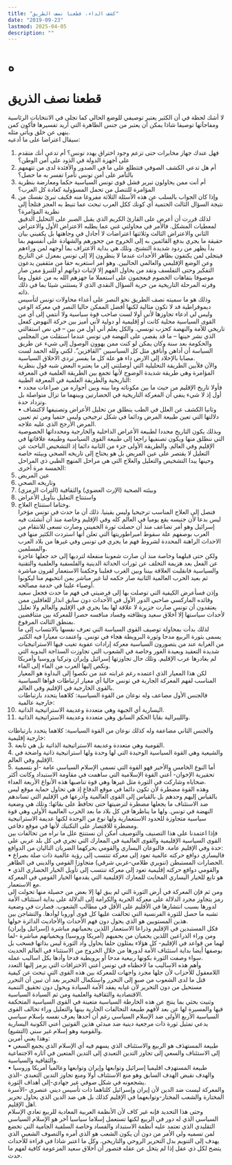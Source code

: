 ```yaml
---
title: "كشف الداء، قطعنا نصف الطريق"
date: "2019-09-23"
lastmod: 2025-04-05
description: ""
---
```

# **ه**

# **قطعنا نصف الذريق**

لا أشك لحظة في أن الكثير يعتبر توصيفي للوضع الحالي كما تجلى في الانتخابات الرئاسية ومفاجآتها توصيفا شاذا يمكن أن يعتبر من جنس الظاهرة التي أريد تفسيرها فأكون كمن ينهى عن خلق ويأتي مثله.  
سيقال اعتراضا على ما أدعيه:  
1. فهل عندك جهاز مخابرات حتى تزعم وجود اختراق يهدد تونس؟ أم تدعي أنك متقدم على أجهزة الدولة في الذود على أمن الوطن؟  
2. أم هل تدعي الكشف الصوفي فتتطلع على ما في الصدور والأفئدة لدى من تتهمهم بالتآمر على أمن تونس تآمرا تفسر به ما حصل؟  
3. أم أنت ممن يحاولون تبرير فشل قوى تونس السياسية حكما ومعارضة بنظرية المؤامرة للتنصل من تحمل المسؤولية كعادة كل العرب؟  
4. وإذا كان الجواب بالسلب عن هذه الأسئلة الثلاثة مفروغا منه فكيف تبرئ نفسك من نتيجة السؤال الثالث الحتمية أي كونك ككل العرب تبحث عما تنيط به العجز فتلجأ إلى نظرية المؤامرة؟  
لذلك قررت أن أعرض على القارئ الكريم الذي يقبل الصبر على التحليل الدقيق لمعطيات المشكل. فالأمر في محاولتي غني عما يطلبه الاعتراض الأول والاعتراض الثاني والاعتراض الثالث وثلاثتها اعتراضات لا أجادل في وجاهتها بل يكفيني بيان حقيقة ما يجري بدفع القائمين به إلى الخروج من جحورهم والشهادة على أنفسهم بما بدأ يظهر من ردود شديدة التشنج. وتلك هي بداية الاعتراف بما أوجهه لمن وراءهم فيتجلى لمن يكتفون بظاهر الأحداث عندما لا ينظرون إلا إلى تونس بمعزل عن التاريخ وعن الوضع الإقليمي والعالمي الحاليين. وهو أمر استغربه حقا من مثقفين يدعون التفكير وحتى التفلسف ونقد من يحاول الفهم إلا لإثبات ذواتهم أو للتبرؤ ممن صار موصوفا بتفاهات الخصوم فيعجمون على استعملا ما جهزهم الله به من عقول وما وفرته المرحلة التاريخية من حرية السؤال النقدي الذي لا يستثني شيئا بما في ذلك ذاته.  
وذلك هو ما سميته نصف الطريق نحو النصر على أعداء محاولات تونس لتأسيس ديموقراطية قد لا تكون مثالية لكنها أفضل الممكن حاليا النصر في معركة الوعي وليس لي ادعاء تجاوزها لأني أولا لست صاحب قوة سياسية ولا أنتمي إلى أي من القوى السياسية محلية كانت أو إقليمية أو دولية لأني أميز بين حركة النهوض كفعل تاريخي للأمة والنهضة كحزب تونسي. والكل يعلم أني أول من بين – في نص استقالتي الذي نشر حينها – ما قد يقضي على النهضة في تونس عندما استقلت من المجلس والحكومة بعد سنة وكان يمكن لو كنت ممن يهوون الوصول إلى شيء عن طريق السياسة أن أداهن وأنافق مثل كل السياسيين “القافزين”. لكني ولله الحمد لست مصابا بالإخلاد إلى الارض داء هو علة كل ما يفسر تردي الاخلاق السياسية.  
والآن فلأبين الطريقة التحليلية التي أوصلتني إلى ما يعتبره البعض شبه قول بنظرية المؤامرة وهي طريقة شديدة الوضوح لأنها تجمع بين الطريقة العلمية في المعرفة التاريخية والطريقة العلمية في المعرفة الطبية:  
• فأولا تاريخ الإقليم من حيث ما بين مكوناته وما بينه وبين أجواره من صراعات محدد أول إذ لا شيء ينفي أن المعركة التاريخية في الحضارتين وبينهما ما تزال متواصلة بل وتزداد حدة.  
• وثانيا الكشف عن العلل في الطب ينطلق من تحليل الأعراض وتصنيفها لاكتشاف دلالتها التي تعين طبيعة المرض ودائما في شكل ترجيحي وليس حتميا ومن ثم تعيين المرض الأرجح الذي عليه علاجه.  
وبذلك يكون التاريخ محددا لطبيعة الأعراض الداخلية والخارجية ومحدداتها الخصوصية التي ننطلق منها ويكون تصنفيها راجعا إلى طبيعة القوى السياسية وطبيعة علاقاتها في الإقليم وفي العالم. والطريقة الأولى جزء من الثانية دائما إذ التشخيص الباحث عن التعليل لا يقتصر على عين المريض بل هو يحتاج إلى تاريخه الصحي وبيئته خاصة وحينها يبدا التشخيص والتعليل والعلاج التي هي مراحل المنهج الطبي ذي المراحل الخمسة مرة أخرى:  
1. عين المريض  
2. وتاريخه الصحي  
3. وبيئته الصحية (الإرث العضوي) والثقافية (التراث الرمزي)  
4. واستنتاج التعليل بتأويل الأعراض  
5. وختاما استنتاج العلاج.  
فنصل إلى العلاج المناسب ترجيحيا وليس يقينيا. ذلك أن ما حدث في تونس مؤخرا ليس بدعا لأن جنيسه يقع يوميا في العالم كله وفي الإقليم وخاصة منذ أن أنشئت فيه إسرائيل وهو أمر تضاعف منذ أن حصلت ثورة الخميني وصارت تسعى للانتقام من العرب بوصفهم علة سقوط امبراطوريتها التي تعلن أنها استردت الكثير منها في الاحداث الراهنة المحددة لشروط فهم ما يجري في تونس وفي غيرها من بلاد العرب والمسلمين.  
ولكن حتى قبلهما وخاصة منذ أن صارت شعوبنا منفعلة لترديها إلى حد جعلها عاجزة عن الفعل بعد هزيمة التخلف عن ثورات الحداثة الدينية والفلسفية والعلمية والتقنية والسياسية فانقلبت العلاقة بيننا وبين الغرب فغلبنا وحكمنا الاستعمار لقرون مباشرة ثم بعيد الحرب العالمية الثانية صار حكمه لنا غير مباشر بمن انتخبهم منا ليكونوا أوصياء علينا في خدمة مصالحه.  
وإذن فسأعرض الكيفية التي توصلت بها إلى فرضيتي في فهم ما حدث فجعل سعيد وقائده الماركسي صاحبي الدور الأول في الأحداث دون سابق انذار للغافلين ممن يعتقدون أن تونس صارت جزيرة لا علاقة لها بما يجري في الإقليم والعالم ولا تعليل لأحداث سياستها إلا أخلاق سعيد ونظافته وفساد منافسه حصرا للمعركة بين متناقضين بمنطق الثالث المرفوع.  
لذلك بدأت بمحاولة توصيف القوى السياسة التي تعرف نفسها بالانتساب إلى ما يسمى بثورة الربيع مدحا وثورة البرويطة هجاء في تونس. واعتمدت معيارا فيه الكثير من الغرابة عند من يتصورون السياسية معركة إرادات عفوية تغيب فيها الاستراتيجيات شديدة التعقيد وبعيدة الغور وخاصة في الشعوب التي تجاوزت السذاجة البدوية التي لم يغادرها عرب الإقليم. وتلك حال تجاوزتها إسرائيل وإيران وتركيا وروسيا وأمريكا ونكص إليها العرب من الماء إلى الماء.  
لكن هذا المعيار الذي اعتمده رغم غرابته عند من نكصوا إلى البداوة هو المعيار المناسب لفهم المعركة الجارية في تونس حاليا أي معيار ارتباطات قواها السياسية بالقوى الخارجية في الإقليم وفي العالم.  
فالجنس الأول مضاعف وله نوعان من القوة السياسية: كلاهما يتحدد بارتباطات خارجية عالمية:  
1. اليسارية أي الجبهة وهي متعددة وعديمة الاستراتيجية الذاتية.  
2. والليبرالية بقايا الحكم السابق وهي متعددة وعديمة الاستراتيجية الذاتية.

والجنس الثاني مضاعفة وله كذلك نوعان من القوة السياسية: كلاهما يتحدد بارتباطات خارجية إقليمية:  
3. القومية وهي متعددة وعديمة الاستراتيجية الذاتية بل هي تابعة.  
4. والشيعية وهي القوة السياسية الوحيدة التي لها وحدة ولها استراتيجية ذاتية واضحة في الإقليم وفي العالم.  
5. أما النوع الخامس والأخير فهو القوة التي تسمى الإسلام السياسي عامة -أو بتسمية تحقيرية الإخوان- أعني القوة الإسلامية التي ساهمت في مقاومة الاستبداد وكانت أكثر ضحاياه وشاركت في الثورة مثل غيرها وهي قوة تناصبها هذه الأنواع الأربعة العداء.  
وهذه القوة مضطرة لأن تكون دائما في موقع الدفاع إذ هي تحاول حماية موقع ليس بالقياس إليهم وحدهم بل بالقياس إلى القوى العالمية وأذرعها في الإقليم التي تساندهم ضد الاستئناف ما يجعلها مضطرة لترضيتها حتى تحافظ على بقائها: وتلك هي وضعية النهضة في تونس. ولها ما يناظرها في كل بلاد ما بعد الحرب العالمية الأولى وهي قوة سياسية متجاوزة للحدود الاستعمارية ولها نوع من الوحدة لكنها عديمة الاستراتيجية ومضطرة للاقتصار على التكتيك لأنها في موقع دفاعي.  
فإذا اعتمدنا على هذا التصنيف والتوصيف أمكن أن نستنتج علل ما نراه من تحالفات بين القوى السياسية الإقليمية والقوى العالمية في المعارك التي تجري في كل بلد عربي على حدة وفي الإقليم عامة. فالنوعان اليساري والقومي يحركهما الضربان التاليان من الدوافع:  
• فاليساري دوافع حركته عالمية تعود إلى معركة تنتسب إلى رؤية عالمية ذات صلة بصراع الحضارات المستبطن (تنويري ظلامي-غربي شرقي) متجاوزا القومي والديني في الظاهر.  
• والقومي دوافع حركته إقليمية تعود إلى معركة تنتسب إلى تأويل الخيار الحضاري الذي هو تابع للخيار اليساري المحايث للمعارك الإقليمية التي يقدمها الخيار القومي في المعركة مع الاستعمار.  
ومن ثم فإن المعركة في أرض الثورة التي لم يبق لها إلا بعض من حصيلة منها تحولت إلى رمز يتجاوز مجرد الدلالة على معركة الحرية والكرامة إلى الدلالة على بداية استئناف الأمة لدورها بسبب انتشارها في الأقليم على الأقل في مطالب الشعوب. فصارت في وضعية تشبه ما حصل للثورة الفرنسية التي تحالفت عليها كل قوى أوروبا لوأدها. والتشاجن بين هذين المستويين هو الذي يحول دون فهم الأحداث والأحاديث الدائرة حولها.  
فكل المستبدين في الإقليم وذراعا الاستعمار اللذين يحميانهم مباشرة (إسرائيل وإيران) ومن وراء الذراعين اللذين يحميان من يحميهم (أمريكا وروسيا) ويحميانهم مباشرة -لما لهما من قواعد في الإقليم- كل هؤلاء يمثلون حلفا يحاول وأد الثورة ليس بذاتها فسحب بل بوصفها أيضا بداية استئناف الأمة لدورها من خلال الخروج من الاستثناء في العالم الحديث سواء وصفت الثورة بكونها ربيعية مدحا أو برويطية قدحا وأدها بكل اساليب عمله.  
وأهم هذه الاساليب ما لاحظناه في تونس أعني الاختراقات التي يرمز إليها التعدد اللامعقول للأحزاب لأن جلها مجرد واجهات للمعركة بين هذه القوى التي تبحث عن كيفية قتل ما لدى الشعوب من صبو إلى التحرر واستكمال التحرير بعد أن تبين أن التحرر مستحيل من دون التحرير لأن غيابه يفقد الأمة السيادة ويحول دون تحقيق التنمية الاقتصادية والثقافية والعلمية ومن ثم السيادة السياسية.  
وثنيت بحثي بما ينتج عن هذه الخارطة السياسية متعينة في القوى السياسية المتحكمة فيها والمسيرة لها عن بعد لأفهم طبيعة التحالفات الجارية بينها والتعليل وراء تحالف القوى السياسية الأربع الأولى ضد الإسلام السياسي رغم أن أحدها يعرف نفسه بإسلام سياسي يدعي تمثيل ثورة ذات مرجعية دينية ضد مبدئي هذين القوتين أعني الكونية اليسارية والقومية وهو إسلام غير سني (التشيع).  
وهذا يعني أمرين:  
• طبيعة المستهدَف هو الربيع والاستئناف الذي يسهم فيه أي الإسلام الذي يجمع السعي إلى الاستئناف والسعي إلى تجاوز التدين التعبدي إلى التدين المتعين في آثاره الاجتماعية والثقافية والسياسية.  
• طبيعة المستهدِف اقليميا إسرائيل وتوابعها وإيران وتوابعها وعالميا أمريكا وروسيا والهدف نقيض الهدف السابق وهو منع الاستئناف أولا ومنع تجاوز التدين التعبدي -الذي يشجعونه في شكل صوفي غير جهادي-إلى أهداف الثورة.  
والمعركة ليست ضد الدين لأن إيران وإسرائيل كلتاهما ذات تأسيس ديني عنصري -الأسرة المختارة والشعب المختار-وتوابعهما في الإقليم كذلك بل هي ضد الدين الذي يحاول تحرير اهل الإقليم.  
وحتى هذا التحديد فإنه غير كاف لأن الأنظمة العربية المعادية للربيع تعادي الإسلام السياسي الذي له دور في الربيع لكنها تستعمل إسلاما سياسيا آخر هو الإسلام السياسي التقليدي الذي تعتمد عليه أنظمة الاستبداد والفساد وخاصة السلفية الجامية التي تخضع لمن تسميه ولي الأمر من دون أن يكون الشعب هو الذي أمره والتصوف الشعبي الذي يهدف إلى التنويم بدل التحرير الروحي والتاريخي. وكل ما اعتبر شاذا في قراءة للأحداث يتضح لكل ذي عقل إذا لم يتخل عن عقله فتصور أن أخلاق سعيد المزعومة كافية لفهم ما حدث.

###
